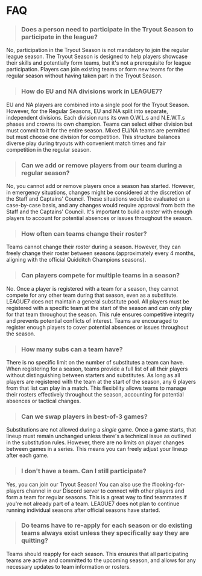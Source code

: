 # FAQ

> ### Does a person need to participate in the Tryout Season to participate in the league?
No, participation in the Tryout Season is not mandatory to join the regular league season. The Tryout Season is designed to help players showcase their skills and potentially form teams, but it's not a prerequisite for league participation. Players can join existing teams or form new teams for the regular season without having taken part in the Tryout Season.

> ### How do EU and NA divisions work in LEAGUE7?
EU and NA players are combined into a single pool for the Tryout Season. However, for the Regular Seasons, EU and NA split into separate, independent divisions. Each division runs its own O.W.L.s and N.E.W.T.s phases and crowns its own champion. Teams can select either division but must commit to it for the entire season. Mixed EU/NA teams are permitted but must choose one division for competition. This structure balances diverse play during tryouts with convenient match times and fair competition in the regular season.

> ### Can we add or remove players from our team during a regular season?
No, you cannot add or remove players once a season has started. However, in emergency situations, changes might be considered at the discretion of the Staff and Captains' Council. These situations would be evaluated on a case-by-case basis, and any changes would require approval from both the Staff and the Captains' Council. It's important to build a roster with enough players to account for potential absences or issues throughout the season.

> ### How often can teams change their roster?
Teams cannot change their roster during a season. However, they can freely change their roster between seasons (approximately every 4 months, aligning with the official Quidditch Champions seasons). 

> ### Can players compete for multiple teams in a season?
No. Once a player is registered with a team for a season, they cannot compete for any other team during that season, even as a substitute. LEAGUE7 does not maintain a general substitute pool. All players must be registered with a specific team at the start of the season and can only play for that team throughout the season. This rule ensures competitive integrity and prevents potential conflicts of interest. Teams are encouraged to register enough players to cover potential absences or issues throughout the season.

> ### How many subs can a team have?
There is no specific limit on the number of substitutes a team can have. When registering for a season, teams provide a full list of all their players without distinguishing between starters and substitutes. As long as all players are registered with the team at the start of the season, any 6 players from that list can play in a match. This flexibility allows teams to manage their rosters effectively throughout the season, accounting for potential absences or tactical changes.

> ### Can we swap players in best-of-3 games?
Substitutions are not allowed during a <i>single</i> game. Once a game starts, that lineup must remain unchanged unless there's a technical issue as outlined in the substitution rules. However, there are no limits on player changes between games in a series. This means you can freely adjust your lineup after each game.

> ### I don't have a team. Can I still participate?
Yes, you can join our Tryout Season! You can also use the #looking-for-players channel in our Discord server to connect with other players and form a team for regular seasons. This is a great way to find teammates if you're not already part of a team. LEAGUE7 does not plan to continue running individual seasons after official seasons have started.

> ### Do teams have to re-apply for each season or do existing teams always exist unless they specifically say they are quitting?
Teams should reapply for each season. This ensures that all participating teams are active and committed to the upcoming season, and allows for any necessary updates to team information or rosters.
